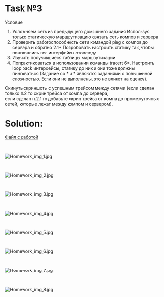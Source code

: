 # Task №3

Условие:
1. Усложняем сеть из предыдущего домашнего задания
   Используя только статическую маршрутизацию связать сеть компов и сервера
2. Проверить работоспособность сети командой ping с компов до сервера и обратно
   2.1* Попробовать настроить статику так, чтобы пинговались все интерфейсы отовсюду.
3. Изучить получившиеся таблицы маршрутизации
4. Попрактиковаться в использовании команды tracert
   6*. Настроить loop back интерфейсы, статику до них и они тоже должны пинговаться
   (Задание со * и * являются заданиями с повышенной сложностью. Если они не выполнены, это не влияет на оценку).

Скинуть скриншоты с успешным трейсом между сетями (если сделан только п.2 то скрин трейса от компа до сервера, <br>
если сделан п.2.1 то добавьте скрин трейса от компа до промежуточных сетей, которые лежат между компом и сервером).

# Solution:
[Файл с работой](s3_homework.pkt)

<br>

![Homework_img_1.jpg](Homework_img_1.jpg)

<br>

![Homework_img_2.jpg](Homework_img_2.jpg)

<br>

![Homework_img_3.jpg](Homework_img_3.jpg)

<br>

![Homework_img_4.jpg](Homework_img_4.jpg)

<br>

![Homework_img_5.jpg](Homework_img_5.jpg)

<br>

![Homework_img_6.jpg](Homework_img_6.jpg)

<br>

![Homework_img_7.jpg](Homework_img_7.jpg)

<br>

![Homework_img_8.jpg](Homework_img_8.jpg)